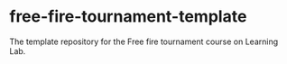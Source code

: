# free-fire-tournament-template
The template repository for the Free fire tournament course on Learning Lab.
